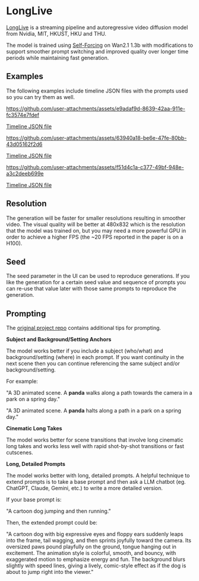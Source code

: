 # LongLive

[LongLive](https://nvlabs.github.io/LongLive) is a streaming pipeline and autoregressive video diffusion model from Nvidia, MIT, HKUST, HKU and THU.

The model is trained using [Self-Forcing](https://self-forcing.github.io/) on Wan2.1 1.3b with modifications to support smoother prompt switching and improved quality over longer time periods while maintaining fast generation.

## Examples

The following examples include timeline JSON files with the prompts used so you can try them as well.

https://github.com/user-attachments/assets/e9adaf9d-8639-42aa-911e-fc3574e7fdef

[Timeline JSON file](./examples/timeline-panda.json)

https://github.com/user-attachments/assets/63940a18-be6e-47fe-80bb-43d05162f2d6

[Timeline JSON file](./examples/timeline-factory.json)

https://github.com/user-attachments/assets/f51d4c1a-c377-49bf-948e-a3c2deeb699e

[Timeline JSON file](./examples/timeline-ironman.json)

## Resolution

The generation will be faster for smaller resolutions resulting in smoother video. The visual quality will be better at 480x832 which is the resolution that the model was trained on, but you may need a more powerful GPU in order to achieve a higher FPS (the ~20 FPS reported in the paper is on a H100).

## Seed

The seed parameter in the UI can be used to reproduce generations. If you like the generation for a certain seed value and sequence of prompts you can re-use that value later with those same prompts to reproduce the generation.

## Prompting

The [original project repo](https://github.com/NVlabs/LongLive) contains additional tips for prompting.

**Subject and Background/Setting Anchors**

The model works better if you include a subject (who/what) and background/setting (where) in each prompt. If you want continuity in the next scene then you can continue referencing the same subject and/or background/setting.

For example:

"A 3D animated scene. A **panda** walks along a path towards the camera in a park on a spring day."

"A 3D animated scene. A **panda** halts along a path in a park on a spring day."

**Cinematic Long Takes**

The model works better for scene transitions that involve long cinematic long takes and works less well with rapid shot-by-shot transitions or fast cutscenes.

**Long, Detailed Prompts**

The model works better with long, detailed prompts. A helpful technique to extend prompts is to take a base prompt and then ask a LLM chatbot (eg. ChatGPT, Claude, Gemini, etc.) to write a more detailed version.

If your base prompt is:

"A cartoon dog jumping and then running."

Then, the extended prompt could be:

"A cartoon dog with big expressive eyes and floppy ears suddenly leaps into the frame, tail wagging, and then sprints joyfully toward the camera. Its oversized paws pound playfully on the ground, tongue hanging out in excitement. The animation style is colorful, smooth, and bouncy, with exaggerated motion to emphasize energy and fun. The background blurs slightly with speed lines, giving a lively, comic-style effect as if the dog is about to jump right into the viewer."

